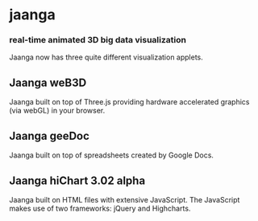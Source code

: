 jaanga
======

### real-time animated 3D big data visualization ###

Jaanga now has three quite different visualization applets.

## Jaanga weB3D ##
Jaanga built on top of Three.js providing hardware accelerated graphics (via webGL) in your browser.

## Jaanga geeDoc ##
Jaanga built on top of spreadsheets created by Google Docs.

## Jaanga hiChart 3.02 alpha ##
Jaanga built on HTML files with extensive JavaScript. The JavaScript makes use of two frameworks: jQuery and Highcharts.


